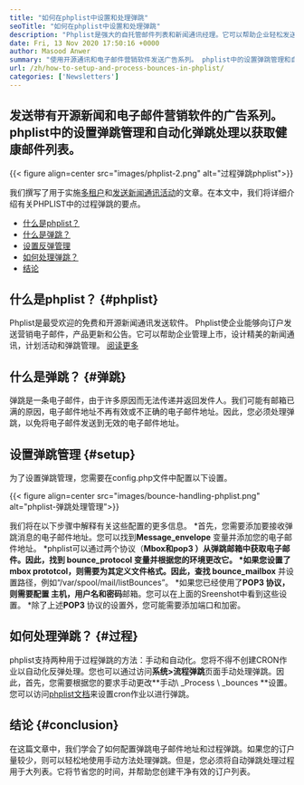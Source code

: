 ```yaml
---
title: "如何在phplist中设置和处理弹跳" 
seoTitle: "如何在phplist中设置和处理弹跳" 
description: "Phplist是强大的自托管邮件列表和新闻通讯经理。它可以帮助企业轻松发送新闻通讯活动并轻松弹跳。" 
date: Fri, 13 Nov 2020 17:50:16 +0000
author: Masood Anwer
summary: "使用开源通讯和电子邮件营销软件发送广告系列。 phplist中的设置弹跳管理和自动化弹跳处理以获取健康邮件列表。" 
url: /zh/how-to-setup-and-process-bounces-in-phplist/
categories: ['Newsletters']
---
```


## 发送带有开源新闻和电子邮件营销软件的广告系列。 phplist中的设置弹跳管理和自动化弹跳处理以获取健康邮件列表。

{{< figure align=center src="images/phplist-2.png" alt="过程弹跳phplist">}}

我们撰写了用于实施[多租户][1]和[发送新闻通讯活动][2]的文章。在本文中，我们将详细介绍有关PHPLIST中的过程弹跳的要点。
  * [什么是phplist？][3]
  * [什么是弹跳？][4]
  * [设置反弹管理][5]
  * [如何处理弹跳？][6]
  * [结论][7]

## 什么是phplist？   {#phplist}
Phplist是最受欢迎的免费和开源新闻通讯发送软件。 Phplist使企业能够向订户发送营销电子邮件，产品更新和公告。它可以帮助企业管理上市，设计精美的新闻通讯，计划活动和弹跳管理。 [阅读更多][8]

## 什么是弹跳？   {#弹跳}
弹跳是一条电子邮件，由于许多原因而无法传递并返回发件人。我们可能有邮箱已满的原因，电子邮件地址不再有效或不正确的电子邮件地址。因此，您必须处理弹跳，以免将电子邮件发送到无效的电子邮件地址。

## 设置弹跳管理 {#setup}
为了设置弹跳管理，您需要在config.php文件中配置以下设置。

{{< figure align=center src="images/bounce-handling-phplist.png" alt="phplist-弹​​跳处理管理">}}

我们将在以下步骤中解释有关这些配置的更多信息。
  *首先，您需要添加要接收弹跳消息的电子邮件地址。您可以找到**Message_envelope** 变量并添加您的电子邮件地址。
  *phplist可以通过两个协议（**Mbox和pop3 **）从弹跳邮箱中获取电子邮件。因此，找到 **bounce_protocol**  变量并根据您的环境更改它。
  *如果您设置了**mbox  **prototcol，则需要为其定义文件格式。因此，查找**  bounce_mailbox** 并设置路径，例如“/var/spool/mail/listBounces”。
  *如果您已经使用了**POP3 **协议，则需要配置** 主机，用户名和密码**邮箱。您可以在上面的Sreenshot中看到这些设置。
  *除了上述**POP3** 协议的设置外，您可能需要添加端口和加密。

## 如何处理弹跳？   {#过程}
phplist支持两种用于过程弹跳的方法：手动和自动化。您将不得不创建CRON作业以自动化反弹处理。您也可以通过访问**系统>流程弹跳**页面手动处理弹跳。因此，首先，您需要根据您的要求手动更改**手动\ _Process \ _bounces **设置。您可以访问[phplist文档][9]来设置cron作业以进行弹跳。

## 结论 {#conclusion}
在这篇文章中，我们学会了如何配置弹跳电子邮件地址和过程弹跳。如果您的订户量较少，则可以轻松地使用手动方法处理弹跳。但是，您必须将自动弹跳处理过程用于大列表。它将节省您的时间，并帮助您创建干净有效的订户列表。

  
[1]: https://blog.containerize.com/newsletter/how-to-implement-multi-tenancy-in-phplist/
[2]: https://blog.containerize.com/newsletter/how-to-create-and-send-newsletter-using-phplist/
[3]: #phplist
[4]: #bounce
[5]: #setup
[6]: #process
[7]: #conclusion
[8]: https://products.containerize.com/newsletter/phplist
[9]: https://www.phplist.org/manual/books/phplist-manual/page/setting-up-your-cron
